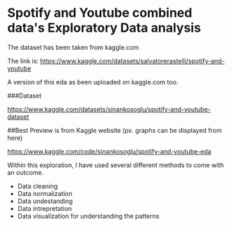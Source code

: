 # Spotify and Youtube combined data's Exploratory Data analysis

The dataset has been taken from kaggle.com

The link is: https://www.kaggle.com/datasets/salvatorerastelli/spotify-and-youtube

A version of this eda as been uploaded on kaggle.com too.

###Dataset

https://www.kaggle.com/datasets/sinankosoglu/spotify-and-youtube-dataset

##Best Preview is from Kaggle website (px. graphs can be displayed from here)

https://www.kaggle.com/code/sinankosoglu/spotify-and-youtube-eda

Within this exploration, I have used several different methods to come with an outcome.

- Data cleaning
- Data normalization
- Data undestanding
- Data intrepretation
- Data visualization for understanding the patterns 

